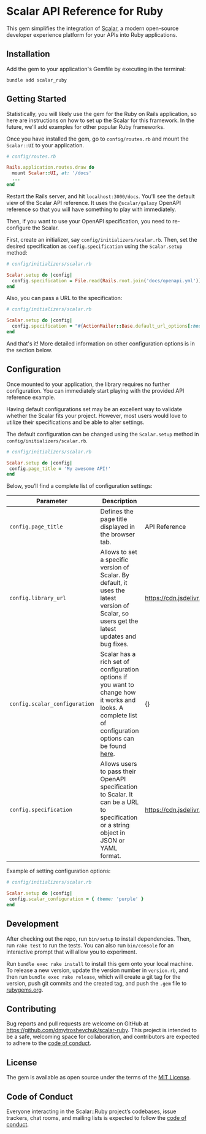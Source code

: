 # Scalar API Reference for Ruby

This gem simplifies the integration of [Scalar](https://scalar.com), a modern open-source developer experience platform for your APIs into Ruby applications.

## Installation

Add the gem to your application's Gemfile by executing in the terminal:

```
bundle add scalar_ruby
```

## Getting Started

Statistically, you will likely use the gem for the Ruby on Rails application, so here are instructions on how to set up the Scalar for this framework. In the future, we'll add examples for other popular Ruby frameworks.

Once you have installed the gem, go to `config/routes.rb` and mount the `Scalar::UI` to your application.

```ruby
# config/routes.rb

Rails.application.routes.draw do
  mount Scalar::UI, at: '/docs'
  ...
end
```

Restart the Rails server, and hit `localhost:3000/docs`. You'll see the default view of the Scalar API reference. It uses the `@scalar/galaxy` OpenAPI reference so that you will have something to play with immediately.

Then, if you want to use your OpenAPI specification, you need to re-configure the Scalar.

First, create an initializer, say `config/initializers/scalar.rb`. Then, set the desired specification as `config.specification` using the `Scalar.setup` method:

```ruby
# config/initializers/scalar.rb

Scalar.setup do |config|
  config.specification = File.read(Rails.root.join('docs/openapi.yml'))
end
```

Also, you can pass a URL to the specification:

```ruby
# config/initializers/scalar.rb

Scalar.setup do |config|
  config.specification = "#{ActionMailer::Base.default_url_options[:host]/openapi.json}"
end
```

And that's it! More detailed information on other configuration options is in the section below.

## Configuration

Once mounted to your application, the library requires no further configuration. You can immediately start playing with the provided API reference example.

Having default configurations set may be an excellent way to validate whether the Scalar fits your project. However, most users would love to utilize their specifications and be able to alter settings.

The default configuration can be changed using the `Scalar.setup` method in `config/initializers/scalar.rb`.

```ruby
# config/initializers/scalar.rb

Scalar.setup do |config|
 config.page_title = 'My awesome API!'
end
```

Below, you’ll find a complete list of configuration settings:

Parameter                                  | Description                                             | Default
-------------------------------------------|---------------------------------------------------------|------------------------
`config.page_title`                        | Defines the page title displayed in the browser tab.    | API Reference
`config.library_url`                       | Allows to set a specific version of Scalar. By default, it uses the latest version of Scalar, so users get the latest updates and bug fixes.   | https://cdn.jsdelivr.net/npm/@scalar/api-reference
`config.scalar_configuration`              | Scalar has a rich set of configuration options if you want to change how it works and looks. A complete list of configuration options can be found [here](https://github.com/scalar/scalar/blob/main/documentation/configuration.md).   | {}
`config.specification`                     | Allows users to pass their OpenAPI specification to Scalar. It can be a URL to specification or a string object in JSON or YAML format.    | https://cdn.jsdelivr.net/npm/@scalar/galaxy/dist/latest.yaml

Example of setting configuration options:

```ruby
# config/initializers/scalar.rb

Scalar.setup do |config|
 config.scalar_configuration = { theme: 'purple' }
end
```

## Development

After checking out the repo, run `bin/setup` to install dependencies. Then, run `rake test` to run the tests. You can also run `bin/console` for an interactive prompt that will allow you to experiment.

Run `bundle exec rake install` to install this gem onto your local machine. To release a new version, update the version number in `version.rb`, and then run `bundle exec rake release`, which will create a git tag for the version, push git commits and the created tag, and push the `.gem` file to [rubygems.org](https://rubygems.org).

## Contributing

Bug reports and pull requests are welcome on GitHub at https://github.com/dmytroshevchuk/scalar-ruby. This project is intended to be a safe, welcoming space for collaboration, and contributors are expected to adhere to the [code of conduct](https://github.com/dmytroshevchuk/scalar-ruby/blob/master/CODE_OF_CONDUCT.md).

## License

The gem is available as open source under the terms of the [MIT License](https://opensource.org/licenses/MIT).

## Code of Conduct

Everyone interacting in the Scalar::Ruby project’s codebases, issue trackers, chat rooms, and mailing lists is expected to follow the [code of conduct](https://github.com/dmytroshevchuk/scalar-ruby/blob/master/CODE_OF_CONDUCT.md).
